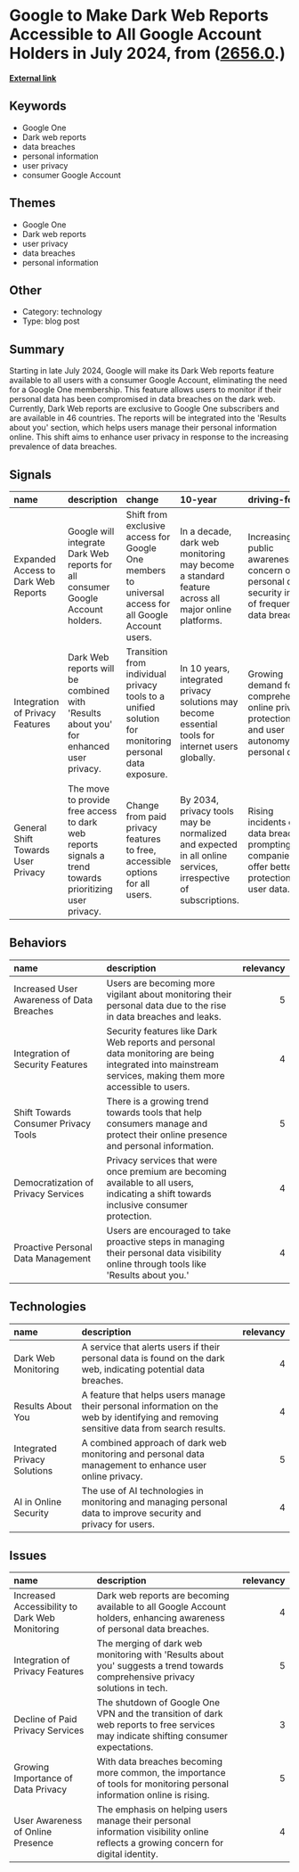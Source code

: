 # __Google to Make Dark Web Reports Accessible to All Google Account Holders in July 2024__, from ([2656.0](https://kghosh.substack.com/p/2656.0).)

__[External link](https://9to5google.com/2024/07/09/google-one-dark-web-reports-all-google-accounts/?_hsenc=p2ANqtz-9ChR49kJ18Ci5AJZmJgkO6FjlxEcCrN2MKfxWvoZl0hbqlchrrGOaNHckA7IcY8nKbBLidezR9obW9aA_xC34Yro43-dhjBMIgmnliMiCgszfVkZY&_hsmi=315080931)__



## Keywords

* Google One
* Dark web reports
* data breaches
* personal information
* user privacy
* consumer Google Account

## Themes

* Google One
* Dark web reports
* user privacy
* data breaches
* personal information

## Other

* Category: technology
* Type: blog post

## Summary

Starting in late July 2024, Google will make its Dark Web reports feature available to all users with a consumer Google Account, eliminating the need for a Google One membership. This feature allows users to monitor if their personal data has been compromised in data breaches on the dark web. Currently, Dark Web reports are exclusive to Google One subscribers and are available in 46 countries. The reports will be integrated into the 'Results about you' section, which helps users manage their personal information online. This shift aims to enhance user privacy in response to the increasing prevalence of data breaches.

## Signals

| name                                | description                                                                                            | change                                                                                                | 10-year                                                                                                      | driving-force                                                                                           |   relevancy |
|:------------------------------------|:-------------------------------------------------------------------------------------------------------|:------------------------------------------------------------------------------------------------------|:-------------------------------------------------------------------------------------------------------------|:--------------------------------------------------------------------------------------------------------|------------:|
| Expanded Access to Dark Web Reports | Google will integrate Dark Web reports for all consumer Google Account holders.                        | Shift from exclusive access for Google One members to universal access for all Google Account users.  | In a decade, dark web monitoring may become a standard feature across all major online platforms.            | Increasing public awareness and concern over personal data security in light of frequent data breaches. |           4 |
| Integration of Privacy Features     | Dark Web reports will be combined with 'Results about you' for enhanced user privacy.                  | Transition from individual privacy tools to a unified solution for monitoring personal data exposure. | In 10 years, integrated privacy solutions may become essential tools for internet users globally.            | Growing demand for comprehensive online privacy protections and user autonomy over personal data.       |           5 |
| General Shift Towards User Privacy  | The move to provide free access to dark web reports signals a trend towards prioritizing user privacy. | Change from paid privacy features to free, accessible options for all users.                          | By 2034, privacy tools may be normalized and expected in all online services, irrespective of subscriptions. | Rising incidents of data breaches prompting companies to offer better protections for user data.        |           5 |

## Behaviors

| name                                      | description                                                                                                                                               |   relevancy |
|:------------------------------------------|:----------------------------------------------------------------------------------------------------------------------------------------------------------|------------:|
| Increased User Awareness of Data Breaches | Users are becoming more vigilant about monitoring their personal data due to the rise in data breaches and leaks.                                         |           5 |
| Integration of Security Features          | Security features like Dark Web reports and personal data monitoring are being integrated into mainstream services, making them more accessible to users. |           4 |
| Shift Towards Consumer Privacy Tools      | There is a growing trend towards tools that help consumers manage and protect their online presence and personal information.                             |           5 |
| Democratization of Privacy Services       | Privacy services that were once premium are becoming available to all users, indicating a shift towards inclusive consumer protection.                    |           4 |
| Proactive Personal Data Management        | Users are encouraged to take proactive steps in managing their personal data visibility online through tools like 'Results about you.'                    |           4 |

## Technologies

| name                         | description                                                                                                                             |   relevancy |
|:-----------------------------|:----------------------------------------------------------------------------------------------------------------------------------------|------------:|
| Dark Web Monitoring          | A service that alerts users if their personal data is found on the dark web, indicating potential data breaches.                        |           4 |
| Results About You            | A feature that helps users manage their personal information on the web by identifying and removing sensitive data from search results. |           4 |
| Integrated Privacy Solutions | A combined approach of dark web monitoring and personal data management to enhance user online privacy.                                 |           5 |
| AI in Online Security        | The use of AI technologies in monitoring and managing personal data to improve security and privacy for users.                          |           4 |

## Issues

| name                                           | description                                                                                                                         |   relevancy |
|:-----------------------------------------------|:------------------------------------------------------------------------------------------------------------------------------------|------------:|
| Increased Accessibility to Dark Web Monitoring | Dark web reports are becoming available to all Google Account holders, enhancing awareness of personal data breaches.               |           4 |
| Integration of Privacy Features                | The merging of dark web monitoring with 'Results about you' suggests a trend towards comprehensive privacy solutions in tech.       |           5 |
| Decline of Paid Privacy Services               | The shutdown of Google One VPN and the transition of dark web reports to free services may indicate shifting consumer expectations. |           3 |
| Growing Importance of Data Privacy             | With data breaches becoming more common, the importance of tools for monitoring personal information online is rising.              |           5 |
| User Awareness of Online Presence              | The emphasis on helping users manage their personal information visibility online reflects a growing concern for digital identity.  |           4 |